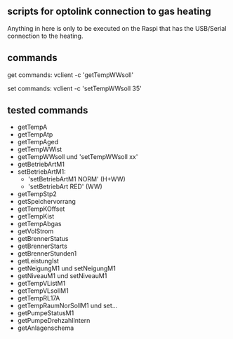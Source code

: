 ## scripts for optolink connection to gas heating

Anything in here is only to be executed on the Raspi that has the USB/Serial
connection to the heating.

## commands

get commands:
vclient -c 'getTempWWsoll'

set commands:
vclient -c 'setTempWWsoll 35'

## tested commands
- getTempA
- getTempAtp
- getTempAged
- getTempWWist
- getTempWWsoll und 'setTempWWsoll xx'
- getBetriebArtM1
- setBetriebArtM1:
    - 'setBetriebArtM1 NORM' (H+WW) 
    - 'setBetriebArt RED' (WW)
- getTempStp2
- getSpeichervorrang
- getTempKOffset
- getTempKist
- getTempAbgas
- getVolStrom
- getBrennerStatus
- getBrennerStarts
- getBrennerStunden1
- getLeistungIst
- getNeigungM1 und setNeigungM1
- getNiveauM1 und setNiveauM1
- getTempVListM1
- getTempVLsollM1
- getTempRL17A
- getTempRaumNorSollM1 und set...
- getPumpeStatusM1
- getPumpeDrehzahlIntern
- getAnlagenschema


